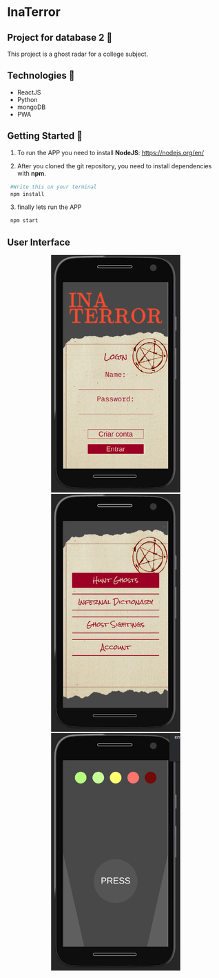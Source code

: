 # InaTerror

## Project for database 2 :book:

This project is a ghost radar for a college subject.

## Technologies :rocket:

- ReactJS
- Python
- mongoDB
- PWA

## Getting Started 🏁

1. To run the APP you need to install **NodeJS**:
   https://nodejs.org/en/

2. After you cloned the git repository, you need to install dependencies with **npm**.

```bash
 #Write this on your terminal
 npm install
```

3. finally lets run the APP

```bash
 npm start
```

## User Interface


<p align="center">
   <img  width="300" src="./readme/img1.png" alt="...">
   <img  width="300" src="./readme/img2.png" alt="...">
   <img  width="300" src="./readme/img3.png" alt="...">
</p>

